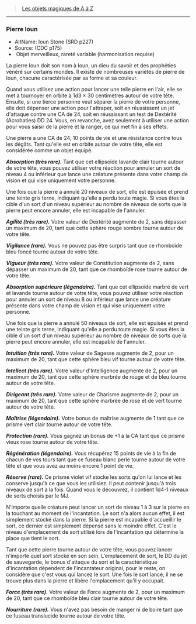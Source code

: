 ﻿> [Les objets magiques de A à Z](hd_magicitems_az_les_objets_magiques_de_a_a_z.md)

---

### Pierre Ioun

- AltName: Ioun Stone (SRD p227)
- Source: (CDC p175)
-  Objet merveilleux, rareté variable (harmonisation requise)

La pierre Ioun doit son nom à Ioun, un dieu du savoir et des prophéties vénéré sur certains mondes. Il existe de nombreuses variétés de pierre de Ioun, chacune caractérisée par sa forme et sa couleur.

Quand vous utilisez une action pour lancer une telle pierre en l'air, elle se met à tournoyer en orbite à 1d3 × 30 centimètres autour de votre tête. Ensuite, si une tierce personne veut séparer la pierre de votre personne, elle doit dépenser une action pour l'attraper, soit en réussissent un jet d'attaque contre une CA de 24, soit en réussissant un test de Dextérité (Acrobaties) DD 24. Vous, en revanche, avez seulement à utiliser une action pour vous saisir de la pierre et la ranger, ce qui met fin à ses effets.

Une pierre a une CA de 24, 10 points de vie et une résistance contre tous les dégâts. Tant qu'elle est en orbite autour de votre tête, elle est considérée comme un objet équipé.

**_Absorption (très rare)._** Tant que cet ellipsoïde lavande clair tourne autour de votre tête, vous pouvez utiliser votre réaction pour annuler un sort de niveau 4 ou inférieur que lance une créature présente dans votre champ de vision et qui vise uniquement votre personne.

Une fois que la pierre a annulé 20 niveaux de sort, elle est épuisée et prend une teinte gris terne, indiquant qu'elle a perdu toute magie. Si vous êtes la cible d'un sort d'un niveau supérieur au nombre de niveaux de sorts que la pierre peut encore annuler, elle est incapable de l'annuler.

**_Agilité (très rare)._** Votre valeur de Dextérité augmente de 2, sans dépasser un maximum de 20, tant que cette sphère rouge sombre tourne autour de votre tête.

**_Vigilance (rare)._** Vous ne pouvez pas être surpris tant que ce rhomboïde bleu foncé tourne autour de votre tête.

**_Vigueur (très rare)._** Votre valeur de Constitution augmente de 2, sans dépasser un maximum de 20, tant que ce rhomboïde rose tourne autour de votre tête.

**_Absorption supérieure (légendaire)._** Tant que cet ellipsoïde marbré de vert et lavande tourne autour de votre tête, vous pouvez utiliser votre réaction pour annuler un sort de niveau 8 ou inférieur que lance une créature présente dans votre champ de vision et qui vise uniquement votre personne.

Une fois que la pierre a annulé 50 niveaux de sort, elle est épuisée et prend une teinte gris terne, indiquant qu'elle a perdu toute magie. Si vous êtes la cible d'un sort d'un niveau supérieur au nombre de niveaux de sorts que la pierre peut encore annuler, elle est incapable de l'annuler.

**_Intuition (très rare)._** Votre valeur de Sagesse augmente de 2, pour un maximum de 20, tant que cette sphère bleu vif tourne autour de votre tête.

**_Intellect (très rare)._** Votre valeur d'Intelligence augmente de 2, pour un maximum de 20, tant que cette sphère marbrée de rouge et de bleu tourne autour de votre tête.

**_Dirigeant (très rare)._** Votre valeur de Charisme augmente de 2, pour un maximum de 20, tant que cette sphère marbrée de rose et de vert tourne autour de votre tête.

**_Maîtrise (légendaire)._** Votre bonus de maîtrise augmente de 1 tant que ce prisme vert clair tourne autour de votre tête.

**_Protection (rare)._** Vous gagnez un bonus de +1 à la CA tant que ce prisme vieux rose tourne autour de votre tête.

**_Régénération (légendaire)._** Vous récupérez 15 points de vie à la fin de chacun de vos tours tant que ce fuseau blanc perle tourne autour de votre tête et que vous avez au moins encore 1 point de vie.

**_Réserve (rare)._** Ce prisme violet vif stocke les sorts qu'on lui lance et les conserve jusqu'à ce que vous les utilisiez. Il peut contenir jusqu'à trois niveaux de sort à la fois. Quand vous le découvrez, il contient 1d4-1 niveaux de sorts choisis par le MJ.

N'importe quelle créature peut lancer un sort de niveau 1 à 3 sur la pierre en la touchant au moment de l'incantation. Le sort n'a alors aucun effet, il est simplement stocké dans la pierre. Si la pierre est incapable d'accueillir le sort, ce dernier est simplement dépensé sans le moindre effet. C'est le niveau d'emplacement de sort utilisé lors de l'incantation qui détermine la place que tient le sort.

Tant que cette pierre tourne autour de votre tête, vous pouvez lancer n'importe quel sort stocké en son sein. L'emplacement de sort, le DD du jet de sauvegarde, le bonus d'attaque du sort et la caractéristique d'incantation dépendent de l'incantateur original, pour le reste, on considère que c'est vous qui lancez le sort. Une fois le sort lancé, il ne se trouve plus dans la pierre et libère l'emplacement qu'il y occupait.

**_Force (très rare)._** Votre valeur de Force augmente de 2, pour un maximum de 20, tant que ce rhomboïde bleu clair tourne autour de votre tête.

**_Nourriture (rare)._** Vous n'avez pas besoin de manger ni de boire tant que ce fuseau translucide tourne autour de votre tête.

